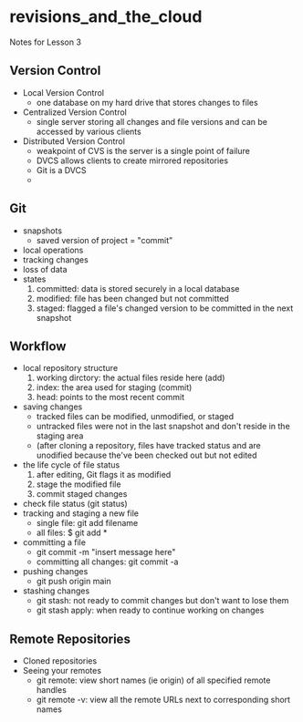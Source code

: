 # revisions_and_the_cloud
Notes for Lesson 3

## Version Control
- Local Version Control
  - one database on my hard drive that stores changes to files
- Centralized Version Control
  - single server storing all changes and file versions and can be accessed by various clients
- Distributed Version Control
  - weakpoint of CVS is the server is a single point of failure
  - DVCS allows clients to create mirrored repositories 
  - Git is a DVCS
  - 
## Git 
- snapshots
  - saved version of project = "commit"
- local operations
- tracking changes
- loss of data
- states
  1. committed: data is stored securely in a local database
  2. modified: file has been changed but not committed
  3. staged: flagged a file's changed version to be committed in the next snapshot

## Workflow
- local repository structure
  1. working dirctory: the actual files reside here (add)
  2. index: the area used for staging (commit)
  3. head: points to the most recent commit
- saving changes
  - tracked files can be modified, unmodified, or staged
  - untracked files were not in the last snapshot and don't reside in the staging area
  - (after cloning a repository, files have tracked status and are unodified because the've been checked out but not edited
- the life cycle of file status
  1. after editing, Git flags it as modified
  2. stage the modified file
  3. commit staged changes
- check file status (git status)
- tracking and staging a new file
  - single file: git add filename
  - all files: $ git add *
- committing a file
  - git commit -m "insert message here"
  - committing all changes: git commit -a
- pushing changes
  - git push origin main
- stashing changes
  - git stash: not ready to commit changes but don't want to lose them
  - git stash apply: when ready to continue working on changes

## Remote Repositories
- Cloned repositories 
- Seeing your remotes
  - git remote: view short names (ie origin) of all specified remote handles
  - git remote -v: view all the remote URLs next to corresponding short names
